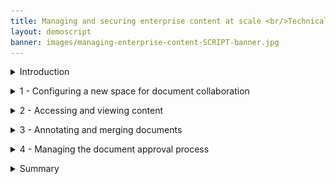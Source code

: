 ```yaml
---
title: Managing and securing enterprise content at scale <br/>Technical Sales Level 3 demo
layout: demoscript
banner: images/managing-enterprise-content-SCRIPT-banner.jpg
---
```


<span id="top"></span>

<span id="spanID"></span>
<details markdown="1">

<summary>Introduction</summary><br/>

Today we’ll see how IBM’s content management capabilities are used to manage and secure content across an organization at scale. We’ll see how using an enterprise platform to share and manage content enhances productivity, increases security and mitigates risk.

Using an HR hiring scenario, we’ll show how to easily configure a centralized repository for document collaboration. We’ll look at how to secure documents using redaction and role-based access capabilities. And we’ll see how the built-in workflow capabilities are used to manage document approvals.

We’re using a hiring example, but the same document repository can extend and scale to many scenarios across your enterprise.

Let’s get started!

(Printer-ready PDF of demo script <a href="./files/Managing and Securing Enterprise Content at Scale Platinum Demo - PDF script.pdf" target="_blank" rel="noreferrer">here</a>)

<br/>

</details>

<span id="spanID"></span>
<details markdown="1">

<summary>1 - Configuring a new space for document collaboration</summary>

<br/>

| **1.1** | **Create a new teamspace** |
| :--- | :--- |
| **Narration** | Focus Corp’s HR department needed a way to organize job candidate documents and facilitate collaboration among hiring decision-makers. When a candidate submits a new application, the HR manager uses the company's enterprise content management system to create a teamspace, which is a dedicated place to share information and collaborate. |
| **Action** &nbsp; 1.1.1 | Show the IBM Content Navigator screen that you opened during demo preparation. Sign in using the **Username: henry** and **Password: henry**. Click **Log in**. <br/> |
| **Action** &nbsp; 1.1.2 | Click the **Teamspaces** tile. <br/><img src="./images/Script2.png" width="800"  /><br/> |
| **Action** &nbsp; 1.1.3 | Click **New Teamspace**. <br/><img src="./images/Script3.png" width="800" /> |
| **Action** &nbsp; 1.1.4 | Enter **'John Doe Demo Teamspace'** (1) as the **Teamspace name**. Make sure the **Teamspace template** is **FC Hiring Teamspace Template** (2) and then click **Select Users** (3). <br/><img src="./images/Script4.png" width="800" /> |
| **Narration** | Once it is created, the HR manager provides teamspace access to the hiring and payroll managers so they can collaborate during the candidate's evaluation. |
| **Action** &nbsp; 1.1.5 | Click **Add Users and Groups...**<br/><img src="./images/Script5.png" width="800" /> |
| **Action** &nbsp; 1.1.6 | Type **debby** in the search area (1) and click the **magnifier** icon (2).<br/><img src="./images/Script6.png" width="800" /> |
| **Action** &nbsp; 1.1.7 | Select **debby** (1), who is the hiring manager, and click the **right-facing arrow** (2) to move her from the **Available** list to the **Selected** list.<br/><img src="./images/Script7.png" width="800" /> |
| **Action** &nbsp; 1.1.8 | Repeat the previous steps to add **patrick**, the payroll manager, to the **Selected** list (1). Click **OK** (2). <br/><img src="./images/Script8.png" width="800" /> |
| **Action** &nbsp; 1.1.9 | Select **Member** (1) in the **Roles** menu and click **Add** (2).<br/><img src="./images/Script9.png" width="800" /> |
| **Action** &nbsp; 1.1.10 | Click **Finish**.<br/><img src="./images/Script10.png" width="800" /> |

| **1.2** | **Add files to share** |
| :--- | :--- |
| **Narration** | The HR manager created the applicant’s new teamspace based on Focus Corp's 'FC Hiring Teamspace' template. When a new teamspace is created using this template, it includes all the forms that need to be completed and submitted for each candidate. |
| **Action** &nbsp; 1.2.1 | Click the **HR Documents** folder. <br/><img src="./images/Script11.png" width="800" /> |
| **Action** &nbsp; 1.2.2 | Point out that the **HR Documents** folder is now open and the necessary documents are now available.<br/><img src="./images/Script12.png" width="800" /> |
| **Narration** | The HR manager uses the HR document template to create copies that are specific to the applicant. When he does this in the teamspace, the documents are automatically shared with the rest of the hiring team.<br/>The content management software applies the role-based access restrictions configured in the FC Hiring Teamspace template, which specifies the permissions granted to each team member. |
| **Action** &nbsp; 1.2.3 | Click the **Candidate files** folder. <br/><img src="./images/Script13.png" width="800" /> |
| **Narration** | The HR manager uploads the candidate's documents to the 'Candidate files' folder. He moves the files from his computer to the 'Candidate files' folder with a simple drag-and-drop. |
| **Action** &nbsp; 1.2.4 | Click the **John Doe Diploma.pdf** document and drag it from your local Documents folder to the **John Doe Demo Teamspace / Candidate files** folder in IBM Navigator. <br/><img src="./images/Script14.png" width="800" /> |
|**Narration** | When the HR manager moves the files, a document entry form enables him to enter the required metadata.<br/>Focus Corp’s content administrator had previously worked with HR to define the metadata to include with files that are added to the teamspace. This metadata can be used later to quickly identify, classify, or search for a document. |
|**Action** &nbsp; 1.2.5 | Enter **'John Doe'** as the **Candidate Name**  (1) and select **Diploma** as the **Document Type** (2). Select **External** for **Document Source** (3). This indicates that the document originated outside of Focus Corp.<br/>Select **R&D** for the **Department Name** (4) and set the **Application date** to the date 3 days in the future (5). Click **Add** (6).<br/><img src="./images/Script15.png" width="800" /> |
|**Narration** | In the navigate view, team members can now add comments to the file, ‘like’ the file, or add the file to their favorites. |
|**Action** &nbsp; 1.2.6 | Click the **navigate view** icon. <br/><img src="./images/Script16.png" width="800" /> |
|**Action** &nbsp; 1.2.7 | Select the **John Doe Diploma.pdf** row. <br/><inline-notification text="Be sure to click within the row’s white space (not the document name). "></inline-notification><br/><img src="./images/Script17.png" width="800" /> |
|**Action** &nbsp; 1.2.8 | Point out the **document-related actions and information** (1), pre-defined **Properties** (2), and the **star** icon that adds the file to favorites (3).<br/><img src="./images/Script18.png" width="800" /> |
|**Narration** | The candidate had previously submitted a video detailing his professional qualifications, strengths and weaknesses. The HR manager adds the video to the content management system. |
|**Action** &nbsp; 1.2.9 | Move the **John Doe Video.mp4** file to the **Candidate files** folder.<br/><img src="./images/Script19.png" width="800" /> |
|**Action** &nbsp; 1.2.10 | Enter **'John Doe'** as the **Candidate Name** (1) and select **Candidate Video** as the **Document Type** (2). Select **External** for **Document Source** (3). <br/>Select **R&D** for the **Department Name** (4) and set the **Application date** to the date 3 days in the future (5). Click **Add** (6).<br/><img src="./images/Script20.png" width="800" /> |
|**Action** &nbsp; 1.2.11 | Click **John Doe Video.mp4**.<br/><img src="./images/Script21.png" width="800" /> |
|**Narration** | The hiring team wanted to quickly review specific candidate responses within the submitted video. The HR manager bookmarks the video, which allows hiring team members to go directly to the sections of the video they would like to see. |
|**Action** &nbsp; 1.2.12 | Click **Bookmarks**.<br/><img src="./images/Script22.png" width="800" /> |
|**Action** &nbsp; 1.2.13 | Click **New Bookmark**.<br/><img src="./images/Script23.png" width="800" /> |
|**Narration** | The HR manager adds bookmarks to the video to make it easier to find the individual responses. |
|**Action** &nbsp; 1.2.14 | Enter **Overview** (1) as the bookmark name, enter '**Tell me about yourself?**' (2) in the bookmark description and click **OK** (3). <br/><img src="./images/Script24.png" width="800" /> |
|**Action** &nbsp; 1.2.15 | Close the IBM Navigator Viewer window. |
|**Narration** | The HR manager bookmarks the remaining sections of the video and adds the applicant’s other documents to his candidate file. <br/>Let’s jump ahead and see the teamspace with all the documents added. |
|**Action** &nbsp; 1.2.16 | Click **x** to close the **John Doe Demo Teamspace**. <br/><img src="./images/Script25.png" width="800" /> |
|**Action** &nbsp; 1.2.17 | Click **John Doe**. <br/><img src="./images/Script26.png" width="800" /> |
|**Action** &nbsp; 1.2.18 | Click **Candidate files**.<br/><img src="./images/Script27.png" width="800" /> |
|**Action** &nbsp; 1.2.19 | Click the **Magazine view** icon. <br/><img src="./images/Script28.png" width="800" /> |
|**Narration** | Now the hiring team can collaborate on the applicant’s documents. |

| **1.3** | **Manage role-based redactions** |
| :--- | :--- |
| **Narration** | To adhere to Focus Corp's privacy guidelines, HR must prevent unauthorized access to the applicant’s personal information, such as his home address. <br/>The HR manager uses role-based redactions to automatically mask sensitive information, based on each user's role. The role-based access capabilities enable Focus Corp to explicitly define who has permission to see the redacted information. <br/>The HR manager starts by validating that the role-based redactions have been set correctly by the content administrator. |
|**Action** &nbsp; 1.3.1 | Click the **hamburger** icon to open the IBM Navigator menu.<br/><img src="./images/Script40.png" width="800" /> |
| **Narration** | The HR manager uses the Administration menu to review and update the role-based access. |
|**Action** &nbsp; 1.3.2 | Click **Administration.** <br/><img src="./images/Script41.png" width="800" /> |
|**Action** &nbsp; 1.3.3 | Click **Role-based Redactions**. <br/><img src="./images/Script42.png" width="800" /> |
| **Narration** | The HR manager reads through the 'Private Information' redaction policy, which specifies who can see a candidate's private information. |
|**Action** &nbsp; 1.3.4 | Double-click **Private Information**. <br/><img src="./images/Script43.png" width="800" /> |
|**Action** &nbsp; 1.3.5 | Click **Policies and Roles**. <br/><img src="./images/Script44.png" width="800" /> |
|**Action** &nbsp; 1.3.6 | If prompted, enter the **User name ‘cp4admin’** and the **Password** (1) from your cheat sheet. Click **Log In** (2).<br/><img src="./images/Script45.png" width="800" /> |
| **Narration** | The 'Private Information' reason contains two redaction roles: editors and viewers. *Editors* can add or remove redactions. *Viewers* can see redacted information but cannot change it. No other users can view redacted information. |
|**Action** &nbsp; 1.3.7 | Scroll down (1) and point out the payroll manager’s role as a **FC Redaction viewer** (2). <br/><img src="./images/Script47.png" width="800" /> |
| **Narration** | The HR manager verifies that only Patrick, the payroll manager, can view private information. Other members of the hiring team, such as the hiring manager, will not be able to access the redacted information. <br/>Confident that these settings are correct, the HR manager is ready to redact the documents. |
|**Action** &nbsp; 1.3.8 | Click the **hamburger** icon.<br/><img src="./images/Script48.png" width="800" /> |
|**Action** &nbsp; 1.3.9 | Click **Teamspaces**.<br/><img src="./images/Script49.png" width="800" /> | 
|**Action** &nbsp; 1.3.10 | Click **John Doe**.<br/><img src="./images/Script341.png" width="800" /> |
|**Action** &nbsp; 1.3.11 | Click **Candidate files**.<br/><img src="./images/Script342.png" width="800" /> |
| **Narration** | The HR manager opens the applicant’s resume, selects the information to redact, and indicates it is private information. |
|**Action** &nbsp; 1.3.12 | Click **John Doe Resume.pdf** to open it in the document viewer.&nbsp; &nbsp; &nbsp; &nbsp; &nbsp; &nbsp; &nbsp; &nbsp; &nbsp; &nbsp; &nbsp; &nbsp; &nbsp; &nbsp; &nbsp; &nbsp; &nbsp; &nbsp; &nbsp; &nbsp; &nbsp; &nbsp; &nbsp; &nbsp; &nbsp; &nbsp; &nbsp; &nbsp; &nbsp; &nbsp; &nbsp; &nbsp; &nbsp; &nbsp; &nbsp; &nbsp; &nbsp; &nbsp; &nbsp; &nbsp; &nbsp; &nbsp; &nbsp; &nbsp; &nbsp; &nbsp; &nbsp;  <br/><img src="./images/Script29.png" width="800" /> |
|**Action** &nbsp; 1.3.13 | Click the **redaction** icon, which is a darkened rectangle. &nbsp; &nbsp; &nbsp; &nbsp; &nbsp; &nbsp; &nbsp; &nbsp; &nbsp; &nbsp; &nbsp; &nbsp; &nbsp; &nbsp; &nbsp; &nbsp; &nbsp; &nbsp;<br/><img src="./images/Script30.png" width="800" /> |
|**Action** &nbsp; 1.3.14 | Redact the applicant’s email address, phone number and home address by drawing a rectangle around them using the redaction tool. <br/><img src="./images/Script31.png" width="800" /> <br/><inline-notification text="Make sure the black rectangle does not overlap the blue area above the hidden text. The rectangle should be minimal. <br/> <img src='https://raw.githubusercontent.com/ibm-garage-tsa/platinum-demos/master/src/pages/300-business-automation-managing-and-securing-enterprise-content-at-scale/images/Prep-1-3-14-Note.png' width='600' /> "></inline-notification> <br/> |
|**Action** &nbsp; 1.3.15 | Right-click the **redaction rectangle** (1) and click the **document redaction reason** icon (2).&nbsp; &nbsp; &nbsp; &nbsp; &nbsp; &nbsp; &nbsp; &nbsp; &nbsp; &nbsp; &nbsp; &nbsp; &nbsp; &nbsp; &nbsp; &nbsp; &nbsp; &nbsp; &nbsp; &nbsp; &nbsp; &nbsp; &nbsp; &nbsp; &nbsp; &nbsp; &nbsp; &nbsp; &nbsp; &nbsp; &nbsp; &nbsp; &nbsp; &nbsp; &nbsp; &nbsp; &nbsp; &nbsp; &nbsp; &nbsp; &nbsp; &nbsp; &nbsp; &nbsp; &nbsp; &nbsp; &nbsp; &nbsp; &nbsp; &nbsp; &nbsp; &nbsp; &nbsp; &nbsp; &nbsp; &nbsp; &nbsp; &nbsp; &nbsp; &nbsp; &nbsp; &nbsp; &nbsp; &nbsp; &nbsp; <br/><img src="./images/Script32.png" width="800" /> |
|**Action** &nbsp; 1.3.16 | Select **Private Information** as the redaction reason (1) and click **OK** (2). &nbsp; &nbsp; &nbsp; &nbsp; &nbsp; &nbsp; &nbsp; &nbsp; &nbsp; &nbsp; &nbsp; &nbsp; &nbsp; &nbsp; &nbsp; &nbsp; &nbsp; <br/><img src="./images/Script33.png" width="800" /> |
| **Narration** | This hides the applicant’s personal information from users who do not have viewing rights. The hiring manager does not have viewing rights to this information and will not be able to see it.<br/>The HR manager acknowledges they have reviewed and verified the applicant's details by adding a notation on the document. |
|**Action** &nbsp; 1.3.17 | Click the **stamp** icon (1) and select the **Approved user date** stamp (2).&nbsp; &nbsp; &nbsp; &nbsp; &nbsp; &nbsp; &nbsp; &nbsp; &nbsp; &nbsp; &nbsp; &nbsp; &nbsp; &nbsp; &nbsp; &nbsp; &nbsp; &nbsp; &nbsp; &nbsp; &nbsp; &nbsp; &nbsp; &nbsp; &nbsp; &nbsp; &nbsp; &nbsp; &nbsp; &nbsp; &nbsp; &nbsp; &nbsp; &nbsp; &nbsp; &nbsp; &nbsp; &nbsp; &nbsp; &nbsp; &nbsp; &nbsp; &nbsp; &nbsp; &nbsp; &nbsp; &nbsp; &nbsp; &nbsp; &nbsp; &nbsp; &nbsp; &nbsp; &nbsp; &nbsp; &nbsp; &nbsp; &nbsp; &nbsp; &nbsp; &nbsp; &nbsp; &nbsp; &nbsp; &nbsp; &nbsp; &nbsp; &nbsp; &nbsp; &nbsp; &nbsp; &nbsp; &nbsp; &nbsp; &nbsp; &nbsp; &nbsp; &nbsp; &nbsp; &nbsp; &nbsp; &nbsp; &nbsp; &nbsp; &nbsp; <br/><img src="./images/Script34.png" width="800" /> |
| **Narration** | The HR manager uses a pre-defined annotation to indicate he has verified the applicant meets specific job criteria.<br/> |
|**Action** &nbsp; 1.3.18 | Click above the name on the document to add the annotation. &nbsp; &nbsp; &nbsp; &nbsp; &nbsp; &nbsp; &nbsp; &nbsp; &nbsp; &nbsp; &nbsp; &nbsp; &nbsp; &nbsp; &nbsp; &nbsp; &nbsp; &nbsp; &nbsp; &nbsp; &nbsp; &nbsp; &nbsp; &nbsp; &nbsp; &nbsp; &nbsp; &nbsp; &nbsp; &nbsp; &nbsp; &nbsp; &nbsp; &nbsp; &nbsp; &nbsp; &nbsp; &nbsp; &nbsp; &nbsp; &nbsp; &nbsp; &nbsp; &nbsp; &nbsp; &nbsp; &nbsp; &nbsp; &nbsp; &nbsp; &nbsp; &nbsp; &nbsp; &nbsp; &nbsp; &nbsp; &nbsp; &nbsp; &nbsp; &nbsp;<br/><img src="./images/Script35.png" width="800" /> |
| **Narration** | The HR manager changes the notation color to indicate that the applicant is eligible for a face-to-face interview.&nbsp; &nbsp; &nbsp; &nbsp; &nbsp; &nbsp; &nbsp; &nbsp; &nbsp; &nbsp; &nbsp; &nbsp; &nbsp; &nbsp; &nbsp; &nbsp; &nbsp; &nbsp; &nbsp; &nbsp; &nbsp; &nbsp; &nbsp; &nbsp; &nbsp; &nbsp; &nbsp; &nbsp; &nbsp; &nbsp; &nbsp; &nbsp; &nbsp; &nbsp; &nbsp; &nbsp; &nbsp; &nbsp; &nbsp; &nbsp; |
|**Action** &nbsp; 1.3.19 | Right-click the **annotation** (1), select the **text color** icon (2), and select **orange** (3).<br/><img src="./images/Script36.png" width="800" /> |
|**Action** &nbsp; 1.3.20 | Click the **x** to close the color selector view (1) and click anywhere in the document to close the menu (2). &nbsp; &nbsp; &nbsp; &nbsp; &nbsp; &nbsp; &nbsp; &nbsp; &nbsp; &nbsp; &nbsp; &nbsp; &nbsp; &nbsp; &nbsp; &nbsp; &nbsp; &nbsp; &nbsp; &nbsp; &nbsp; &nbsp; &nbsp; &nbsp; &nbsp; &nbsp; &nbsp; &nbsp; &nbsp; &nbsp; &nbsp; &nbsp; &nbsp; &nbsp; &nbsp; &nbsp; &nbsp; &nbsp; &nbsp; &nbsp; &nbsp; &nbsp; &nbsp; &nbsp; &nbsp; &nbsp; &nbsp; &nbsp; &nbsp; &nbsp; &nbsp; &nbsp; &nbsp; &nbsp; &nbsp; &nbsp; &nbsp; &nbsp; &nbsp; &nbsp;<br/><img src="./images/Script37.png" width="800" /> |
|**Action** &nbsp; 1.3.21 | Click the **save** icon and close the IBM Navigator Viewer window. &nbsp; &nbsp; &nbsp; &nbsp; &nbsp; &nbsp; &nbsp; &nbsp; &nbsp; &nbsp; &nbsp; &nbsp; &nbsp; &nbsp; &nbsp; &nbsp; &nbsp; &nbsp; &nbsp; &nbsp; &nbsp; &nbsp; &nbsp; &nbsp; &nbsp; &nbsp; &nbsp; &nbsp; &nbsp; &nbsp; &nbsp; &nbsp; &nbsp; &nbsp; &nbsp; &nbsp; &nbsp; &nbsp; &nbsp; &nbsp; <br/><img src="./images/Script38.png" width="800" /> |
|**Action** &nbsp; 1.3.22 | Click the **user** icon (1) and click **Log Out** (2) to exit IBM Navigator.<br/><img src="./images/Script39.png" width="800" /> |
 
<br/>

**[Go to top](#top)**

</details>

<span id="spanID"></span>
<details markdown="1">

<summary>2 - Accessing and viewing content</summary>

<br/>

| **2.1** | **View documents in a teamspace** |
| :--- | :--- |
| **Narration** | The hiring manager needs to learn more about the applicant. She reviews the documents shared by HR. |
| **Action** &nbsp; 2.1.1 | Sign into IBM Navigator using the hiring manager’s credentials:<br/>**Username: debby** and **Password: debby** (1). Click **Log in** (2). <br/><img src="./images/Script113.png" width="800" /> |
| **Action** &nbsp; 2.1.2 | Click the **Teamspaces** tile. <br/><img src="./images/Script2.png" width="800" /> |
| **Action** &nbsp; 2.1.3 | Select the **John Doe** teamspace. <br/><img src="./images/Script114.png" width="800" /> |
| **Action** &nbsp; 2.1.4 | Click **Candidate files**. <br/><img src="./images/Script115.png" width="800" /> | 
| **Narration** | The hiring manager reviews the applicant’s resume. |
| **Action** &nbsp; 2.1.5 | Click the **Magazine view** icon. <br/><img src="./images/Script116.png" width="800" /> |  
| **Action** &nbsp; 2.1.6 | **Select the John Doe Resume.pdf** row.<br/><inline-notification text="Be sure to click within the row’s white space (not the document name). "></inline-notification><br/><img src="./images/Script117.png" width="800" /> |  
| **Narration** | The hiring manager confirms that the metadata required by her department is pre-populated in the properties section. She is not authorized to view the applicant’s personal information, so it is concealed in the document preview thumbnail. |
| **Action** &nbsp; 2.1.7 | Review the **Properties** section (1) and point out that the address information is redacted in the hiring manager’s **thumbnail** view (2). <br/><img src="./images/Script118.png" width="800" /> | 
| **Action** &nbsp; 2.1.8 | Click **John Doe Resume.pdf**.<br/><img src="./images/Script119.png" width="800" /> | 
| **Action** &nbsp; 2.1.9 | Scroll down to show the resume.<br/><img src="./images/Script120.png" width="800" /> | 
| **Narration** | The hiring manager reviews the details of the resume. The candidate is applying for a position that often works with a team in France. Therefore, a working knowledge of French is required for the job.<br/>She adds an annotation to assess the applicant's French language skills. |
| **Action** &nbsp; 2.1.10 | Click the **sticky note** icon (1) and then click next to the **SPOKEN LANGUAGES** section (2).<br/><img src="./images/Script121.png" width="800" /> | 
| **Action** &nbsp; 2.1.11 | Type **'Evaluate the candidate’s French language skills.**' (1) and click **Update** (2).<br/><img src="./images/Script122.png" width="800" /> | 
| **Action** &nbsp; 2.1.12 | Click the **save** icon.<br/><img src="./images/Script123.png" width="800" /> | 
| **Action** &nbsp; 2.1.13 | Close the IBM Navigator Viewer window. |
| **Narration** | The hiring manager 'likes' the resume and adds it to her favorites so she can compare the finalists later. |
| **Action** &nbsp; 2.1.14 | Click the **thumbs-up** icon (1) to 'like' the file. Click the **star** icon (2) to add the resume to favorites. <br/><img src="./images/Script202.png" width="800" /> | 
| **Narration** | To help decide whether to move forward with an interview, the hiring manager watches a few specific sections of the applicant’s video. |
| **Action** &nbsp; 2.1.15 | Click **John Doe Video.mp4.** <br/><img src="./images/Script50.png" width="800" /> | 
| **Narration** | She uses bookmarks in the applicant's video to skip directly to responses she’s interested in. Many applicant videos are over 20 minutes. The bookmark feature saves her time by letting her focus on specific parts of the video. |
| **Action** &nbsp; 2.1.16 | Click **Bookmarks** to open the bookmarks menu. <br/><img src="./images/Script51.png" width="800" /> | 
| **Action** &nbsp; 2.1.17 | Select the **Weaknesses** bookmark and wait for the video to load.<br/><img src="./images/Script52.png" width="800" /> | 
| **Action** &nbsp; 2.1.18 | Click the **play** icon and watch both the Weaknesses and Strengths sections. Close the IBM Navigator viewer when you are done.<br/><img src="./images/Script53.png" width="800" /> | 
| **Action** &nbsp; 2.1.19 | Close the **IBM Navigator Viewer** window.
| **Narration** | The hiring manager decides to interview the applicant. She lets the HR team know to schedule an interview by tagging the applicant’s resume with the word ‘selected'. |
| **Action** &nbsp; 2.1.20 | Click **Tags** in the **John Doe Resume.pdf **row. <br/><img src="./images/Script54.png" width="800" /> | 
| **Action** &nbsp; 2.1.21 | Write '**selected**' and hit enter on your keyboard.<br/><img src="./images/Script55.png" width="800" /> | 
| **Action** &nbsp; 2.1.22 | Click **Close**. <br/><img src="./images/Script56.png" width="800" /> | 
| **Narration** | The hiring team schedules the interview. To prepare, the hiring manager reviews the content she previously 'favorited'. |
| **Action** &nbsp; 2.1.23 | Click **IBM Navigator**.<br/><img src="./images/Script201.png" width="800" /> | 
| **Action** &nbsp; 2.1.24 | Click the **Content Favorites** tile.<br/><img src="./images/Script57.png" width="800" /> | 
| **Action** &nbsp; 2.1.25 | Double-click **John Doe Resume.pdf**.<br/><img src="./images/Script58.png" width="800" /> | 
| **Action** &nbsp; 2.1.26 | Scroll down to the **sticky note** (1) and hover your mouse over the note (2).<br/><img src="./images/Script59.png" width="800" /> | 
| **Narration** | She looks over the resume and annotations. The sticky note reminds her she must evaluate the candidate's French language skills. |
| **Action** &nbsp; 2.1.27 | Point out the annotation.<br/><img src="./images/Script60.png" width="800" /> | 
| **Action** &nbsp; 2.1.28 | Close the IBM Navigator Viewer window. |

<br/>

**[Go to top](#top)**

</details>

<span id="spanID"></span>
<details markdown="1">

<summary>3 - Annotating and merging documents</summary>

<br/>

| **3.1** | **Edit and add content** |
| :--- | :--- |
| **Narration** | The hiring manager needs to capture interview feedback on the candidate evaluation form. She downloads the form from Teamspace’s document templates. |
| **Action** &nbsp; 3.1.1 | Click **Teamspaces**.<br/><img src="./images/Script61.png" width="800" /> | 
| **Action** &nbsp; 3.1.2 | Click **HR Documents**.<br/><img src="./images/Script62.png" width="800" /> | 
| **Narration** | The filmstrip view helps the hiring manager see the available HR documents. She chooses the 'Evaluation form' and creates a copy in the applicant’s Candidate files folder. |
| **Action** &nbsp; 3.1.3 | Click the **Filmstrip view** icon.<br/><img src="./images/Script63.png" width="800" /> | 
| **Action** &nbsp; 3.1.4 | Click the first document on the bottom left of the filmstrip viewer.<br/><img src="./images/Script64.png" width="800" /> | 
| **Action** &nbsp; 3.1.5 | Scroll right until you see the **FC Evaluation form** in the viewer.<br/><img src="./images/Script65.png" width="800" /> | 
| **Action** &nbsp; 3.1.6 | Click **Actions** (1), then click **Folders** (2). Select **Add to Folder** (3).<br/><img src="./images/Script66.png" width="800" /> | 
| **Action** &nbsp; 3.1.7 | Select **Candidate files** (1) and click **Add** (2).<br/><img src="./images/Script67.png" width="800" /> | 
| **Action** &nbsp; 3.1.8 | Click the **details view** icon (1) and click **Candidate files** (2).<br/><img src="./images/Script68.png" width="800" /> | 
| **Narration** | The hiring manager opens the evaluation form directly from the applicant’s teamspace files so she can edit the form during the interview. |
| **Action** &nbsp; 3.1.9 | Click **Refresh** (1) and then Click **FC Evaluation form.docx**.<br/><img src="./images/Script69.png" width="800" /> | 
| **Narration** | The hiring manager switches to permanent redaction mode, which ‘hard codes’ her updates to the document for every subsequent viewer. |
| **Action** &nbsp; 3.1.10 | Click the **permanent redaction mode marker** icon.<br/><img src="./images/Script70.png" width="800" /> | 
| **Action** &nbsp; 3.1.11 | Click **New Version**. <br/><img src="./images/Script71.png" width="800" /> <br/>The fillable version of the candidate evaluation form displays.<br/><img src="./images/Script72.png" width="800" /> |  
| **Action** &nbsp; 3.1.12 | Return to the IBM Navigator view window. Point out the **lock** icon. <br/><img src="./images/Script73.png" width="800" /> |
| **Narration** | While the hiring manager edits the document, it is locked to prevent anyone else from making edits. |
| **Action** &nbsp; 3.1.13 | Return to the candidate evaluation form, click the **text** icon (1), and then select the free text field under **Candidate Name** (2).<br/><img src="./images/Script74.png" width="800" /> |
| **Narration** | She adds the candidate’s name and changes the text color to blue to highlight it. |
| **Action** &nbsp; 3.1.14 | Type '**John Doe**' (1) and click the **font color** icon (2).<br/><img src="./images/Script75.png" width="800" /> |
| **Action** &nbsp; 3.1.15 | Select blue.<br/><img src="./images/Script76.png" width="800" /> |
| **Action** &nbsp; 3.1.16 | Close the **color selector view** (1) and click the **checkmark** (2) to accept the annotation changes.  <br/><img src="./images/Script77.png" width="800" /> |
| **Narration** | The hiring manager needs to capture the date and time to ensure compliance with regulatory rules. She uses the annotation tools to add these details to the form. | 
| **Action** &nbsp; 3.1.17 | Click the **stamp** icon (1), select **date time** (2), and click in the free text area under **Date & Time** (3). <br/><img src="./images/Script78.png" width="800" /> |
| **Action** &nbsp; 3.1.18 | Click the date annotation.<br/><img src="./images/Script79.png" width="800" /> |
| **Action** &nbsp; 3.1.19 | Click the color icon, select blue, close the color selector and validate the update (as done previously in steps 3.1.14-16). |
| **Narration** | At the end of the interview, the hiring manager saves the document with her edits. |
| **Action** &nbsp; 3.1.20 | Click **Redact.** <br/><img src="./images/Script80.png" width="800" /> |
| **Action** &nbsp; 3.1.21 | Wait for the redaction to complete. Close IBM Navigator Viewer window. |
| **Narration** | The document thumbnail is updated to reflect the hiring manager’s changes. The document is automatically unlocked so other team members can now edit it. |
| **Action** &nbsp; 3.1.22 | Point out that the **FC Evaluation form preview thumbnail** is updated (1) and the document is no longer **locked** (2). <br/><img src="./images/Script82.png" width="800" /> |
| **Action** &nbsp; 3.1.23 | Drag and drop **John Doe evaluation form.pdf** to the **Candidate files** folder.<br/><img src="./images/Script83.png" width="800" /> |
| **Narration** | The hiring manager must add the required metadata to meet departmental standards. |
| **Action** &nbsp; 3.1.24 | Enter '**John Doe**' as the **Candidate Name** (1) and select **Evaluation form ** as the **Document Type** (2).<br/>Select **R&D** for the **Department Name** (3) and set the **Application date** to the current date (4). Click **Add** (5).<br/><img src="./images/Script84.png" width="800" /> |
| **Action** &nbsp; 3.1.25 | Show that a copy of the **Evaluation form** is added (1). **Log Out** of IBM Navigator (2).<br/><img src="./images/Script85.png" width="800" /> |
 
| **3.2** | **Merge documents** |
| :--- | :--- |
| **Narration** | The hiring manager has decided to make an offer to the applicant. <br/>The HR manager suggests a salary based on the feedback added to the salary discussion form. He needs to get approval for the salary from both the hiring and payroll managers. |
| **Action** &nbsp; 3.2.1 | Sign into IBM Navigator using **Username: henry** and **Password: henry** (1). Click **Log in** (2).<br/><img src="./images/Script86.png" width="800" /> |
| **Action** &nbsp; 3.2.2 | Click the **Teamspaces** tile.<br/><img src="./images/Script2.png" width="800" /> |
| **Action** &nbsp; 3.2.3 | Select the **John Doe** Teamspace.<br/><img src="./images/Script87.png" width="800" /> |
| **Action** &nbsp; 3.2.4 | Click **Candidate files**.<br/><img src="./images/Script88.png" width="800" /> |
| **Action** &nbsp; 3.2.5 | Drag the **John Doe salary discussion form.pdf** from your local documents to the **Candidates files** folder in IBM Navigator.<br/><img src="./images/Script89.png" width="800" /> |
| **Action** &nbsp; 3.2.6 | Enter '**John Doe**' as the **Candidate Name** (1) and select **HR Process** as the **Document Type** (2).<br/>Select **R&D** for the **Department Name** (3) and set the **Application date** to the current date (4). Click **Add** (5).<br/><img src="./images/Script90.png" width="800" /> |
| **Narration** | The HR manager merges the second page from the evaluation form, and the salary discussion form, into a single document to simplify the salary approval. |
| **Action** &nbsp; 3.2.7 | Click **John Doe Evaluation form.pdf**.<br/><img src="./images/Script91.png" width="800" /> |
| **Action** &nbsp; 3.2.8 | Click **Merge and Split** at the top right of the viewer.<br/><img src="./images/Script92.png" width="800" /> |
| **Action** &nbsp; 3.2.9 | Return to **Candidate files** and click **John Doe Salary discussion form.pdf**.  <br/><img src="./images/Script93.png" width="800" /> <br/>The final merge and split interface should match the view below:<br/> <img src="./images/Script95.png" width="800" />  | 
| **Narration** | Now that the documents are added to the ‘merge and split’ tool, the HR manager creates a summary document by merging the pages required for salary approval. |
| **Action** &nbsp; 3.2.10 | Click the **+** icon to create a new document.<br/><img src="./images/Script96.png" width="800" /> | 
| **Action** &nbsp; 3.2.11 | Right-click on the **New Document** tab (1) and select **Rename** (2).<br/><img src="./images/Script97.png" width="800" /> | 
| **Action** &nbsp; 3.2.12 | Enter ‘**John Doe Merged summary**’.<br/><img src="./images/Script98.png" width="800" /> | 
| **Narration** | First, he adds the second page of the evaluation form. |
| **Action** &nbsp; 3.2.13 | Click the **John Doe Evaluation form.pdf** tab.<br/><img src="./images/Script203.png" width="800" /> | 
| **Action** &nbsp; 3.2.14 | Click the **second page of the document** (1) in the thumbnail viewer. Click the **copy** icon (2) and click the **John Doe Merged summary.pdf** tab (3) to return to the new document.<br/><img src="./images/Script103.png" width="800" /> | 
| **Action** &nbsp; 3.2.15 | Click the **paste** icon.<br/><img src="./images/Script104.png" width="800" /> | 
| **Narration** | Then he adds the salary discussion form. |
| **Action** &nbsp; 3.2.16 | Click the **John Doe Salary discussion form.pdf** tab.<br/><img src="./images/Script105.png" width="800" /> | 
| **Action** &nbsp; 3.2.17 | Click the **copy** icon.<br/><img src="./images/Script107.png" width="800" /> | 
| **Action** &nbsp; 3.2.18 | Click the **John Doe Merged summary.pdf** tab.<br/><img src="./images/Script108.png" width="800" /> | 
| **Action** &nbsp; 3.2.19 | Click the **paste** icon.<br/><img src="./images/Script109.png" width="800" /> | 
| **Narration** | He now saves the document and fills in the required properties to add it to the applicant’s candidate files folder. |
| **Action** &nbsp; 3.2.20 | Click the **add document** icon.<br/><img src="./images/Script110.png" width="800" /> | 
| **Action** &nbsp; 3.2.21 | Enter '**John Doe**' as the **Candidate Name** (1) and select **HR process** as the **Document Type** (2). <br/>Select **R&D** for the **Department Name** (3), set the **Application date** to the current date (4). Click **Add** (5).<br/><img src="./images/Script111.png" width="800" /> | 
| **Action** &nbsp; 3.2.22 | Close the IBM Navigator Viewer. |
| **Action** &nbsp; 3.2.23 | Select the new **John Doe Merged summary.pdf** document.<br/><inline-notification text="Be sure to click within the row’s white space (not the document name)."></inline-notification><br/><img src="./images/Script112.png" width="800" /> | 
| **Narration** | The merged document is now ready to be approved by the stakeholders. |

<br/>

**[Go to top](#top)**

</details>

<span id="spanID"></span>
<details markdown="1">

<summary>4 - Managing the document approval process </summary>

<br/>

| **4.1** | **Launch a validation process** |
| :--- | :--- |
| **Narration** | The HR manager needs hiring stakeholders to approve the salary offer. <br/>Using the built-in document approval workflow, he routes the salary request to the hiring manager for approval. Once she approves, the request will automatically proceed to the payroll manager for his final approval. |
| **Action** &nbsp; 4.1.1 | Select the **John Doe Merged summary.pdf** row (1). Then click **Actions** (2), select **Workflow** (3), and click **Launch Workflow** (4). <br/><img src="./images/Script301.png" width="800" /> | 
| **Action** &nbsp; 4.1.2 | Select **Sequential review** in the **Name** dropdown list (1) and click **Launch** (2).<br/><img src="./images/Script302.png" width="800" /> | 
| **Narration** | The HR manager specifies Debby, the hiring manager, as the first approver. |
| **Action** &nbsp; 4.1.3 | Click the **downward arrow** to expand the **Reviewers** dropdown list.<br/><img src="./images/Script303.png" width="800" /> | 
| **Action** &nbsp; 4.1.4 | Type '**debby**' (1) and click the **magnifier** icon (2).<br/><img src="./images/Script304.png" width="800" /> | 
| **Action** &nbsp; 4.1.5 | Click the **right-facing arrow** to move the userid **debby** from the **Available** list to the **Selected** list. <br/><img src="./images/Script305.png" width="800" /> | 
| **Narration** | Now the HR manager adds Patrick, the payroll manager, to the approval process. |
| **Action** &nbsp; 4.1.6 | Repeat the previous step to add **patrick** to the **Selected list** (1). Click **OK** (2). <br/><img src="./images/Script306.png" width="800" /> | 
| **Narration** | Next, the HR manager sets a due date for the approvers to respond with their approvals. |
| **Action** &nbsp; 4.1.7 | Click the **date selector** to select a date approximately three business days from the current date.<br/><img src="./images/Script307.png" width="800" /> | 
| **Narration** | The HR manager adds instructions for the approvers, validates that the salary discussion document is attached to the message, and launches the salary approval workflow. |
| **Action** &nbsp; 4.1.8 | Enter '**Please approve or reject the attached salary request document, and add any comments.**' in the **Instructions for reviewers** field (1). Click the **Attachments** tab (2).<br/><img src="./images/Script308.png" width="800" /> | 
| **Action** &nbsp; 4.1.9 | Point out that the **John Doe Merged summary.pdf** is automatically attached (1). Click **Launch Workflow** (2).<br/><img src="./images/Script309.png" width="800" /> | 
| **Action** &nbsp; 4.1.10 | Click the **user** icon (1) and click **Log Out** (2).<br/><img src="./images/Script310.png" width="800" /> | 
  
| **4.2** | **Review work items** |
| :--- | :--- |
| **Narration** | The hiring manager is notified that she needs to approve the salary request. She logs in to review the request. <br/>In a real implementation, the notification would include a link to access the approval form. For this demonstration, we are showing a version that does not require setting up outside email accounts to demonstrate this functionality.<br/>If she approves the request, a notification will automatically be sent to the payroll manager for his approval. |
| **Action** &nbsp; 4.2.1 | Sign into IBM Navigator using the hiring manager’s credentials:<br/>**Username: debby** and **Password: debby** (1). Click **Log in** (2).<br/><img src="./images/Script311.png" width="800" /> | 
| **Action** &nbsp; 4.2.2 | Click the **Work** tile.<br/><img src="./images/Script312.png" width="800" /> | 
| **Action** &nbsp; 4.2.3 | Select the **Review for John Doe Merged summary.pdf** row (1) and click **Open** (2).<br/><img src="./images/Script313.png" width="800" /> | 
| **Narration** | The hiring manager opens the notification. She sees the request for salary approval, the requester name, and the due date. |
| **Action** &nbsp; 4.2.4 | Point out the process details (1) and click the **Attachments** tab (2). <br/><img src="./images/Script314.png" width="800" /> |  
| **Action** &nbsp; 4.2.5 | Click the **John Doe Merged summary.pdf**. <br/><img src="./images/Script315.png" width="800" /> |   
| **Narration** | The hiring manager reviews all the documents pertinent to the salary decision. She approves the requested salary. |
| **Action** &nbsp; 4.2.6 | Scroll down to show that the merged document includes the second page of the applicant’s evaluation form and the salary discussion form. <br/><img src="./images/Script316.png" width="800" /> |   
| **Action** &nbsp; 4.2.7 | Click the **stamp** icon (1) and select **Approved user date** (2). Click in the **Hiring Dept box** (3) to place the stamp. <br/><img src="./images/Script317.png" width="800" /> |   
| **Narration** | When the hiring manager approves, the stamp automatically generates her name and the approval date. |
| **Action** &nbsp; 4.2.8 | Click the **save** icon. <br/><img src="./images/Script319.png" width="800" /> |   
| **Action** &nbsp; 4.2.9 | Close the IBM Navigator Viewer window.  |  
| **Narration** | Now the hiring manager adds her comments. |
| **Action** &nbsp; 4.2.10 | Click the **Properties** tab. <br/><img src="./images/Script320.png" width="800" /> |  
| **Action** &nbsp; 4.2.11 | In the **Comments** dialogue box, enter **'Salary approved for John Doe.'** (1). Click **Approve** (2).<br/><img src="./images/Script321.png" width="800" /> |  
| **Narration** | After the hiring manager approves the salary, the request is automatically sent to the payroll manager. |
| **Action** &nbsp; 4.2.12 | **Log out** from IBM Navigator. |
| **Action** &nbsp; 4.2.13 | Sign back into IBM Navigator using the payroll manager’s credentials:<br/>**Username: patrick** and **Password: patrick** (1). Click **Log in** (2).<br/><img src="./images/Script322.png" width="800" /> |  
| **Narration** | When the payroll manager receives a notification to approve the salary request, he logs in to review the request. |
| **Action** &nbsp; 4.2.14 | Click the **Work** tile.<br/><img src="./images/Script323.png" width="800" /> |  
| **Action** &nbsp; 4.2.15 | Click **Open**.<br/><img src="./images/Script324.png" width="800" /> |  
| **Action** &nbsp; 4.2.16 | Click the **History** tab. <br/><img src="./images/Script325.png" width="800" /> |  
| **Narration** | The payroll manager sees that the hiring manager has approved the salary. He reviews the pertinent documents. |
| **Action** &nbsp; 4.2.17 | Click the **Attachments** tab. <br/><img src="./images/Script326.png" width="800" /> |  
| **Action** &nbsp; 4.2.18 | Click the **John Doe Merged summary.pdf**.<br/><img src="./images/Script327.png" width="800" /> |  
| **Narration** | The payroll manager adds his approval. |
| **Action** &nbsp; 4.2.19 | Scroll to the end of the document. Click the **stamp** icon (1) and select **Approved user date** (2). Click in the **Payroll** box (3) to add the stamp.<br/><img src="./images/Script328.png" width="800" /> |  
| **Action** &nbsp; 4.2.20 | Point out the payroll manager’s approval is added to the document.<br/><img src="./images/Script329.png" width="800" /> |  
| **Action** &nbsp; 4.2.21 | Click the **save** icon.<br/><img src="./images/Script330.png" width="800" /> |  
| **Action** &nbsp; 4.2.22 | Close the IBM Navigator Viewer. |  
| **Narration** | The payroll manager adds his comments to the approval. |
| **Action** &nbsp; 4.2.23 | Click the **Properties** tab. <br/><img src="./images/Script331.png" width="800" /> |  
| **Action** &nbsp; 4.2.24 | Enter '**Salary looks appropriate**.' in the **Comments** dialogue box (1). Click **Approve** (2). <br/><img src="./images/Script332.png" width="800" /> |  
| **Narration** | A notification is automatically sent to the HR manager stating that the workflow tasks are complete. |
| **Action** &nbsp; 4.2.25 | Log out from IBM Navigator. |
| **Narration** | The notification to the HR manager indicates the salary has been approved. He logs in and reviews the hiring team’s comments. |
| **Action** &nbsp; 4.2.26 | Sign back in as the HR manager using **Username: henry** and **Password: henry** (1). Click **Log in** (2). <br/><img src="./images/Script333.png" width="800" /> |  
| **Action** &nbsp; 4.2.27 | Click **Work**. <br/><img src="./images/Script334.png" width="800" /> |  
| **Action** &nbsp; 4.2.28 | Click **Open**. <br/><img src="./images/Script335.png" width="800" /> |  
| **Action** &nbsp; 4.2.29 | Point out the sequential steps in the **Summary** tab (1) and the comments in the **Comments** column (2). Click **Complete** (2).<br/><img src="./images/Script336.png" width="800" /> |  
| **Narration** | The HR manager reviews the comments made by the hiring and payroll managers. He does not see any further actions needed from the hiring or payroll managers, so the salary approval workflow is complete. <br/>The company is ready to send an offer letter to the applicant. |

<br/>

**[Go to top](#top)**

</details>

<span id="spanID"></span>
<details markdown="1">

<summary>Summary </summary><br/>

Today we saw how a company uses IBM’s enterprise content management platform to share and manage documents while maintaining security and adhering to regulations.

We used role-based capabilities to secure content by customizing document access. We used redaction to ensure compliance with privacy regulations. We saw how the platform’s integrated features, such as annotation, video bookmarking and document merging, helped make the team more productive.

IBM’s content management capabilities are used by our customers today to securely manage hundreds of thousands, or in some cases millions, of documents in their organizations.

Thank you for attending today’s presentation.

<br/>

**[Go to top](#top)**

</details>